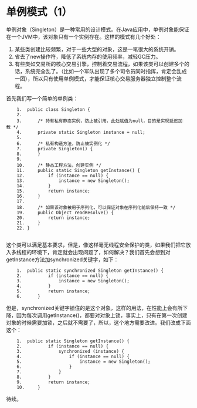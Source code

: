 # 单例模式（1）

单例对象（Singleton）是一种常用的设计模式。在Java应用中，单例对象能保证在一个JVM中，该对象只有一个实例存在。这样的模式有几个好处：

1. 某些类创建比较频繁，对于一些大型的对象，这是一笔很大的系统开销。
1. 省去了new操作符，降低了系统内存的使用频率，减轻GC压力。
1. 有些类如交易所的核心交易引擎，控制着交易流程，如果该类可以创建多个的话，系统完全乱了。（比如一个军队出现了多个司令员同时指挥，肯定会乱成一团），所以只有使用单例模式，才能保证核心交易服务器独立控制整个流程。

首先我们写一个简单的单例类：

```
	1.	public class Singleton {  
	2.	  
	3.	    /* 持有私有静态实例，防止被引用，此处赋值为null，目的是实现延迟加载 */  
	4.	    private static Singleton instance = null;  
	5.	  
	6.	    /* 私有构造方法，防止被实例化 */  
	7.	    private Singleton() {  
	8.	    }  
	9.	  
	10.	    /* 静态工程方法，创建实例 */  
	11.	    public static Singleton getInstance() {  
	12.	        if (instance == null) {  
	13.	            instance = new Singleton();  
	14.	        }  
	15.	        return instance;  
	16.	    }  
	17.	  
	18.	    /* 如果该对象被用于序列化，可以保证对象在序列化前后保持一致 */  
	19.	    public Object readResolve() {  
	20.	        return instance;  
	21.	    }  
	22.	}  


```

这个类可以满足基本要求，但是，像这样毫无线程安全保护的类，如果我们把它放入多线程的环境下，肯定就会出现问题了，如何解决？我们首先会想到对getInstance方法加synchronized关键字，如下：


```
	1.	public static synchronized Singleton getInstance() {  
	2.	        if (instance == null) {  
	3.	            instance = new Singleton();  
	4.	        }  
	5.	        return instance;  
	6.	    }  

```

但是，synchronized关键字锁住的是这个对象，这样的用法，在性能上会有所下降，因为每次调用getInstance()，都要对对象上锁，事实上，只有在第一次创建对象的时候需要加锁，之后就不需要了，所以，这个地方需要改进。我们改成下面这个：

```
	1.	public static Singleton getInstance() {  
	2.	        if (instance == null) {  
	3.	            synchronized (instance) {  
	4.	                if (instance == null) {  
	5.	                    instance = new Singleton();  
	6.	                }  
	7.	            }  
	8.	        }  
	9.	        return instance;  
	10.	    }  

```

待续。


